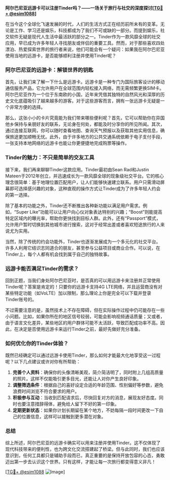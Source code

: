 **阿尔巴尼亚远游卡可以注册Tinder吗？——一场关于旅行与社交的深度探讨[[TG💪+ @esim1088](https://t.me/s/esim1088)]**

在当今这个全球化飞速发展的时代，人们的生活方式正在经历前所未有的变革。无论是工作、学习还是娱乐，科技都成为了我们不可或缺的一部分。而提到娱乐，社交软件无疑是现代人生活中最活跃的部分之一。Tinder作为一款风靡全球的社交应用，早已成为许多年轻人寻找朋友或伴侣的重要工具。然而，对于那些喜欢四处漂泊、热爱探索世界的旅行者来说，他们可能会有一个疑问：如果我在阿尔巴尼亚使用当地的远游卡，是否能够顺利注册并使用Tinder呢？

### 阿尔巴尼亚的远游卡：解锁世界的钥匙

首先，让我们来了解一下什么是远游卡。远游卡是一种专门为国际旅客设计的移动通信服务产品，它允许用户在全球范围内轻松接入网络，而无需频繁更换SIM卡。阿尔巴尼亚作为一个位于东南欧的小国，近年来凭借其独特的自然风光和深厚的历史文化底蕴吸引了越来越多的游客。对于这些游客而言，拥有一张远游卡无疑是一个非常方便的选择。

那么，这张小小的卡片究竟能为我们带来哪些便利呢？首先，它可以帮助你在异国他乡保持与亲朋好友的联系，无论身在何处，都能及时分享你的所见所闻。其次，通过连接互联网，你可以随时查看地图、查询天气预报以及获取其他实用信息，确保旅途更加顺畅无忧。此外，由于许多地方的公共交通系统依赖于电子支付手段，一张支持本地网络的远游卡也能让你更便捷地完成购票等操作。

### Tinder的魅力：不只是简单的交友工具

接下来，我们再来聊聊Tinder这款应用。Tinder最初由Sean Rad和Justin Mateen于2012年创立，并迅速成长为一款风靡全球的现象级社交平台。它的核心理念很简单：基于地理位置匹配用户，让人们能够快速建立联系。用户只需滑动屏幕即可选择感兴趣的对象，这种直观的操作方式让Tinder成为了许多年轻人约会的第一选择。

除了基本的功能之外，Tinder还不断推出各种新功能以满足用户需求。例如，“Super Like”功能可以让用户向心仪对象表达特别的兴趣；“Boost”则能提高特定区域内的曝光率，帮助你更快找到目标人群。此外，还有“Passport”模式，允许用户暂时切换到其他城市进行搜索，这对于经常出差或者喜欢短途旅行的人来说尤为实用。

当然，除了传统的约会功能外，Tinder也逐渐发展成为一个多元化的社交平台。许多人利用它结识志同道合的朋友，甚至参与公益项目或商业合作。可以说，在Tinder上，每个人都有机会找到属于自己的独特故事。

### 远游卡能否满足Tinder的需求？

回到正题，当我们身处阿尔巴尼亚时，是否真的可以用远游卡来注册并正常使用Tinder呢？答案是肯定的！只要你的远游卡支持4G LTE网络，并且运营商没有对某些特定功能（如VoLTE）加以限制，那么理论上你是完全可以下载并登录Tinder账号的。

不过需要注意的是，虽然技术上不存在障碍，但在实际操作过程中仍可能存在一些小问题。比如，如果你所在的地区信号较弱，可能会影响视频通话质量；又或者，由于语言文化差异，某些地区的用户群体可能不太活跃，导致匹配成功率不高。因此，在决定是否使用远游卡来运行Tinder之前，最好先做好充分准备。

### 如何优化你的Tinder体验？

既然已经确定可以通过远游卡使用Tinder，那么如何才能最大化地享受这一过程呢？以下几点建议或许对你有所帮助：

1. **完善个人资料**：确保你的头像清晰美观，简介简洁明了，同时附上几组高质量的照片。这样不仅能吸引更多目光，还能让人对你产生良好印象。
2. **调整筛选条件**：根据自己的喜好设定合适的年龄范围、性别偏好等参数，避免浪费时间浏览不符合要求的用户。
3. **积极参与互动**：当收到匹配请求后，尽快回复对方的消息，展现友好态度。同时也要注意措辞得体，避免给人留下不好的第一印象。
4. **定期更新状态**：如果你计划长期留在某个地方，不妨每隔一段时间更改一下自己的位置信息，这样可以接触到更多潜在对象。

### 总结

综上所述，阿尔巴尼亚的远游卡确实可以用来注册并使用Tinder。这不仅体现了现代科技带来的便利性，也为跨文化交流搭建起了桥梁。但与此同时，我们也应该意识到，任何工具都只是辅助手段而已，真正重要的是保持开放包容的心态，勇敢迈出第一步去认识这个世界。只有这样，才能让每一次旅行都变得意义非凡！

[[TG💪+ @esim1088](https://t.me/s/esim1088) ![Image](https://i.postimg.cc/4NQfJmqS/Snipaste-2025-05-13-00-14-12.png)]